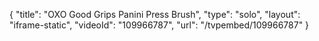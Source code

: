 {
    "title": "OXO Good Grips Panini Press Brush",
    "type": "solo",
    "layout": "iframe-static",
    "videoId": "109966787",
    "url": "\/tvpembed\/109966787"
}